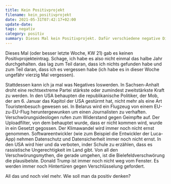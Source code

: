 ```yaml
---
title: Kein Positivprojekt
filename: kein_positivprojekt
date: 2021-05-31T07:42:17+02:00
update-date:
tags: negativ
category: positiv
summary: Dieses Mal kein Positivprojekt. Dafür verschiedene negative Dinge.
---
```


Dieses Mal (oder besser letzte Woche, KW 21) gab es keinen Positivprojekteintrag. Schage, ich habe es also nicht einmal das halbe Jahr durchgehalten. das lag zum Teil daran, dass ich nichts gefunden habe und zum Teil daran, dass ich es vergessen habe (ich habe es in dieser Woche ungefähr vierzig Mal vergessen).

Stattdessen kann ich ja mal was Negatives loswerden. In Sachsen-Anhalt droht eine rechtsextreme Partei stärkste oder zumindest zweitstärkste Kraft zu werden. In den USA behaupten die republikanische Politiker, der Mob, der am 6. Januar das Kapitol der USA gestürmt hat, nicht mehr als eine Art Touristenbesuch gewesen sei. In Belarus wird ein Flugzeug von einem EU-zu-EU-Flug heruntergewunken um einen Journalisten zu verhaften. Verschwörungsideologen rufen zum Widerstand gegen Geimpfte auf. Der Uploadfilter, von dem behauptet wurde, dass er nicht kommen wird, wurde in ein Gesetzt gegossen. Der Klimawandel wird immer noch nicht ernst genommen. Softwareentwickler (wie zum Beispiel die Entwickler der Luca-App) nehmen Datenschutz und Datensicherheit immer noch nicht ernst. In den USA wird hier und da verboten, inder Schule zu erzählen, dass es rassistische Ungerechtigkeit im Land gibt. Von all den Verschwörungsmythen, die gerade umgehen, ist die Bielefeldverschwörung die plausibelste. Donald Trump ist immer noch nicht weg vom Fenster. Es werden immer noch Hintertüren gegen Verschlüsselung gefordert.

All das und noch viel mehr. Wie soll man da positiv denken?
